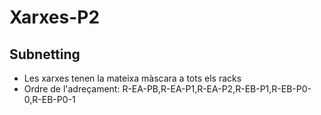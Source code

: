 # Xarxes-P2
## Subnetting
- Les xarxes tenen la mateixa màscara a tots els racks  
- Ordre de l'adreçament: R-EA-PB,R-EA-P1,R-EA-P2,R-EB-P1,R-EB-P0-0,R-EB-P0-1  
